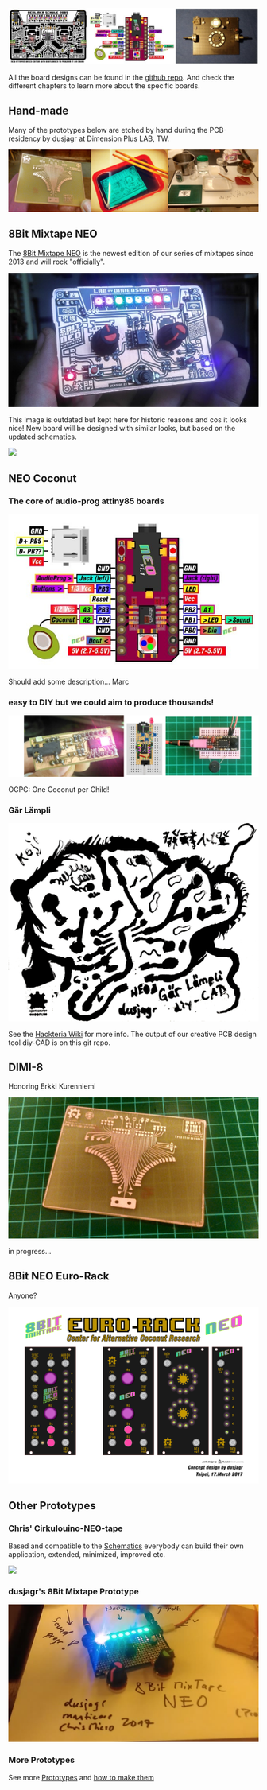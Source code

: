 ![](images/boards/Collage_boards.jpg)

All the board designs can be found in the [github repo](https://github.com/8BitMixtape/8Bit-Mixtape-NEO/tree/master/boards). And check the different chapters to learn more about the specific boards.

## Hand-made

Many of the prototypes below are etched by hand during the PCB-residency by dusjagr at Dimension Plus LAB, TW.

![](images/boards/making_of_etchedBoards.jpg)

## 8Bit Mixtape NEO

The [8Bit Mixtape NEO](https://github.com/8BitMixtape/8Bit-Mixtape-NEO/wiki/2_1-8Bit-Mixtape-NEO) is the newest edition of our series of mixtapes since 2013 and will rock "officially". 

![](images/mixtape_LabDPlus_03.jpg)

This image is outdated but kept here for historic reasons and cos it looks nice! New board will be designed with similar looks, but based on the updated schematics.

![](https://github.com/8BitMixtape/8bitMixTape-SoundProg2085/raw/master/boards/images_schematics/85SoundProg_MixTape_V03-NEO_RedChicken.jpg)

## NEO Coconut

### The core of audio-prog attiny85 boards
![](images/boards/NEO-Prog-Coconut_micro.jpg)

Should add some description... Marc

### easy to DIY but we could aim to produce thousands!

![](images/boards/SelfMade_NEO-Coconnuts.png)

OCPC: One Coconut per Child!

### Gär Lämpli

![](images/boards/dusjagrs_garlampli_blacked.jpg)

See the [Hackteria Wiki](http://wlu18www30.webland.ch/wiki/G%C3%A4r_L%C3%A4mpli) for more info. The output of our creative PCB design tool diy-CAD is on this git repo.

## DIMI-8

Honoring Erkki Kurenniemi

![](images/boards/IMG_20170317_045715.jpg)

in progress...

## 8Bit NEO Euro-Rack

Anyone?

![](images/Euro-Rack/8Bit-NEO_EuroRack_designDraft_01.png)

## Other Prototypes

### Chris' Cirkulouino-NEO-tape

Based and compatible to the [Schematics](https://github.com/8BitMixtape/8Bit-Mixtape-NEO/wiki/3_2-Schematics-Discussion) everybody can build their own application, extended, minimized, improved etc.

![](https://github.com/8BitMixtape/8bitMixTape-SoundProg2085/raw/master/boards/images_schematics/8BitMixTapeClone.PNG)

### dusjagr's 8Bit Mixtape Prototype

![](images/boards/Tokyo_prototype_overview.jpg)

### More Prototypes

See more [Prototypes](https://github.com/8BitMixtape/8Bit-Mixtape-NEO/wiki/2_3-Protoypes) and [how to make them](https://github.com/8BitMixtape/8Bit-Mixtape-NEO/wiki/4_7-MYOB---Make-Your-Own-Board)